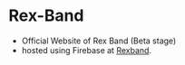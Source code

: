 # Rex-Band
- Official Website of Rex Band (Beta stage)
- hosted using Firebase at [Rexband](https://rex-band.firebaseapp.com/index.html).
